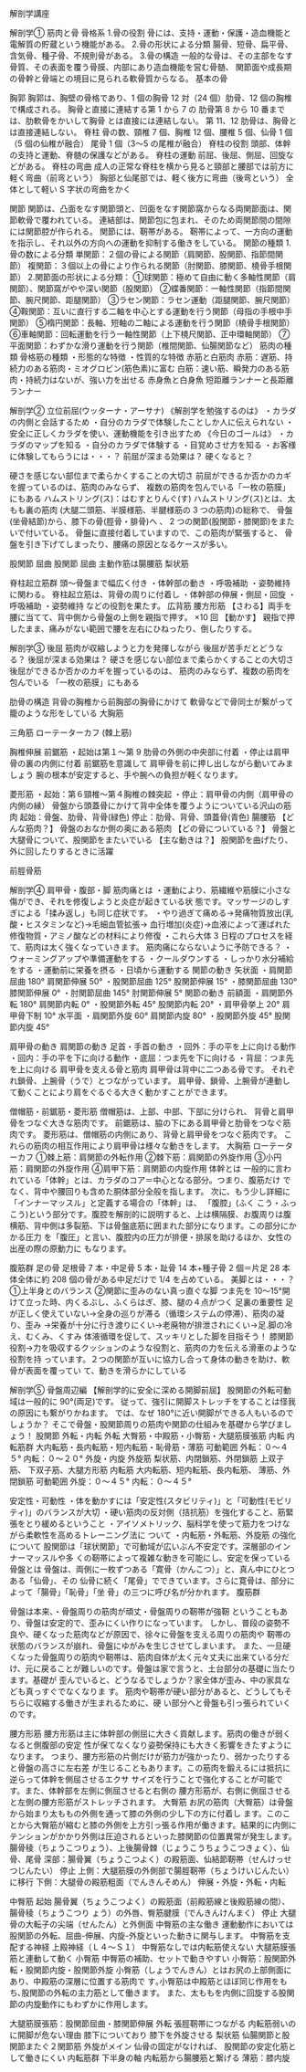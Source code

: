解剖学講座

解剖学① 筋肉と骨
骨格系
1.骨の役割
骨には、支持・運動・保護・造血機能と電解質の貯蔵という機能がある。
2.骨の形状による分類
腸骨、短骨、扁平骨、含気骨、種子骨、不規則骨がある。
3.骨の構造
一般的な骨は、その主部をなす骨質、その表面を覆う骨膜、内部にあり造血機能を営む骨髄、
関節面や成長期の骨幹と骨端との境目に見られる軟骨質からなる。
基本の骨

胸郭
胸郭は、胸壁の骨格であり、1 個の胸骨 12 対（24
個）肋骨、12 個の胸椎で構成される。
胸骨と直接に連結する第 1 から 7 の
肋骨第 8 から 10 番までは、肋軟骨をかいして胸骨
とは直接には連結しない。
第 11、12 肋骨は、胸骨とは直接連結しない。
脊柱
骨の数、頸椎 7 個、胸椎 12 個、腰椎 5 個、仙骨 1 個
（5 個の仙椎が融合）
尾骨 1 個（3〜5 の尾椎が融合）
脊柱の役割
頭部、体幹の支持と運動、脊髄の保護などがある。
脊柱の運動
前屈、後屈、側屈、回旋などがある。
脊柱の弯曲
成人の正常な脊柱を横から見ると頸部と腰部では前方に軽く弯曲（前弯という）
胸部と仙尾部では、軽く後方に弯曲（後弯という）
全体として軽い S 字状の弯曲をかく

関節
関節は、凸面をなす関節頭と、凹面をなす関節窩からなる両関節面は、関節軟骨で覆われている。
連結部は、関節包に包まれ、そのため両関節間の間隙には関節腔が作られる。
関節には、靭帯がある。
靭帯によって、一方向の運動を指示し、それ以外の方向への運動を抑制する働きをしている。
関節の種類
1.骨の数による分類
単関節：２個の骨による関節（肩関節、股関節、指節間関節）
複関節：３個以上の骨により作られる関節（肘関節、膝関節、橈骨手根関節）
2.関節面の形状による分類：
①球関節：極めて自由に動く多軸性関節（肩関節）、関節窩がやや深い関節（股関節）
②蝶番関節：一軸性関節（指節間関節、腕尺関節、距腿関節）
③ラセン関節：ラセン運動（距腿関節、腕尺関節）
④鞍関節：互いに直行する二軸を中心とする運動を行う関節（母指の手根中手関節）
⑤楕円関節：長軸、短軸の二軸による運動を行う関節（橈骨手根関節）
⑥車軸関節：回転運動を行う一軸性関節（上下橈尺関節、正中環軸関節）
⑦平面関節：わずかな滑り運動を行う関節（椎間関節、仙腸関節など）
筋肉の種類
骨格筋の種類
・形態的な特徴
・性質的な特徴
赤筋と白筋肉
赤筋：遅筋、持続力のある筋肉・ミオグロビン(筋色素)に富む
白筋：速い筋、瞬発力のある筋肉・持続力はないが、強い力を出せる
赤身魚と白身魚
短距離ランナーと長距離ランナー

解剖学② 立位前屈(ウッターナ・アーサナ)
《解剖学を勉強するのは》
・カラダの内側と会話するため
・自分のカラダで体験したことしか人に伝えられない
・安全に正しくカラダを使い、運動機能を引き出すため
《今日のゴールは》
・カラダのマップを知る
・自分のカラダで体験する
・目覚めさせ方を知る
・お客様に体験してもらうには・・・？
前屈が深まる効果は？ 硬くなると？

硬さを感じない部位まで柔らかくすることの大切さ
前屈ができるか否かのカギを握っているのは、筋肉のみならず、
複数の筋肉を包んでいる「一枚の筋膜」にもある
ハムストリング(ス)：はむすとりんぐ(す)
ハムストリング(ス)とは、太もも裏の筋肉
(大腿二頭筋、半膜様筋、半腱様筋の 3 つの筋肉)の総称で、
骨盤(坐骨結節)から、膝下の骨(脛骨・腓骨)へ
、
2 つの関節(股関節・膝関節)をまたいで付いている。
骨盤に直接付着していますので、この筋肉が緊張すると、
骨盤を引き下げてしまったり、腰痛の原因となるケースが多い。

股関節 屈曲
股関節 屈曲 主動作筋は腸腰筋
梨状筋

脊柱起立筋群
頭〜骨盤まで幅広く付き
・体幹部の動き
・呼吸補助
・姿勢維持
に関わる。
脊柱起立筋は、背骨の周りに付着し
・体幹部の伸展・側屈・回旋
・呼吸補助
・姿勢維持
などの役割を果たす。
広背筋
腰方形筋
【さわる】両手を腰に当てて、背中側から骨盤の上側を親指で押す。
×10 回
【動かす】 親指で押したまま、痛みがない範囲で腰を左右にひねったり、倒したりする。

解剖学③ 後屈
筋肉が収縮しようと力を発揮しながら
後屈が苦手だとどうなる？
後屈が深まる効果は？
硬さを感じない部位まで柔らかくすることの大切さ
後屈ができるか否かのカギを握っているのは、
筋肉のみならず、複数の筋肉を包んでいる
「一枚の筋膜」にもある

肋骨の構造
背骨の胸椎から前胸部の胸骨にかけて
軟骨などで骨同士が繋がって
籠のような形をしている
大胸筋

三角筋
ローテーターカフ (棘上筋)

胸椎伸展
前鋸筋
・起始は第１〜第 9 肋骨の外側の中央部に付着
・停止は肩甲骨の裏の内側に付着
前鋸筋を意識して
肩甲骨を前に押し出しながら動いてみましょう
腕の根本が安定すると、手や腕への負担が軽くなります。

菱形筋
・起始：第６頸椎〜第４胸椎の棘突起
・停止：肩甲骨の内側（肩甲骨の内側の縁）
骨盤から頭蓋骨にかけて背中全体を覆うようについている沢山の筋肉
起始：骨盤、肋骨、背骨(緑色)
停止：肋骨、背骨、頭蓋骨(青色)
腸腰筋
【どんな筋肉？】
骨盤のおなか側の奥にある筋肉
【どの骨についている？】
骨盤と大腿骨について、股関節をまたいでいる
【主な動きは？】
股関節を曲げたり、外に回したりするときに活躍

前脛骨筋

解剖学④ 肩甲骨・腹部・脚
筋肉痛とは
・運動により、筋繊維や筋膜に小さな傷ができ、それを修復しようと炎症が起きている状
態です。マッサージのしすぎによる「揉み返し」も同じ症状です。
・やり過ぎて痛める→発痛物質放出(乳酸・ヒスタミンなど)→毛細血管拡張→
血行増加(炎症)→血液によって運ばれた修復物質・アミノ酸などの材料により修復
・これら大体 3 日程のプロセスを経て、筋肉は太く強くなっていきます。
筋肉痛にならないように予防できる？
・ウォーミングアップや準備運動をする ・クールダウンする
・しっかり水分補給をする ・運動前に栄養を摂る
・日頃から運動する
関節の動き
矢状面
・肩関節屈曲 180° 肩関節伸展 50°
・股関節屈曲 125° 股関節伸展 15°
・膝関節屈曲 130° 膝関節伸展 0°
・肘関節屈曲 145° 肘関節伸展 5°
関節の動き
前額面
・肩関節外転 180° 肩関節内転 0°
・股関節外転 45° 股関節内転 20°
・肩甲骨挙上 20° 肩甲骨下制 10°
水平面
・肩関節外旋 60° 肩関節内旋 80°
・股関節外旋 45° 股関節内旋 45°

肩甲骨の動き
肩関節の動き
足首・手首の動き
・回外：手の平を上に向ける動作
・回内：手の平を下に向ける動作
・底屈：つま先を下に向ける
・背屈：つま先を上に向ける
肩甲骨を支える骨と筋肉
肩甲骨は背中に二つある骨です。
それぞれ鎖骨、上腕骨（うで）とつながっています。
肩甲骨、鎖骨、上腕骨が連動して動くことにより肩をぐるぐる大きく動かすことができます。

僧帽筋・前鋸筋・菱形筋
僧帽筋は、上部、中部、下部に分けられ、
背骨と肩甲骨をつなぐ大きな筋肉です。
前鋸筋は、脇の下にある肩甲骨と肋骨をつなぐ筋肉です。
菱形筋は、僧帽筋の内側にあり、背骨と肩甲骨をつなぐ筋肉です。
これらの筋肉の相互作用により肩甲骨は様々な動きをします。
大胸筋
ローテーターカフ
①棘上筋：肩関節の外転作用
②棘下筋：肩関節の外旋作用
③小円筋：肩関節の外旋作用
④肩甲下筋：肩関節の内旋作用
体幹とは
一般的に言われている「体幹」とは、カラダのコア＝中心となる部分。つまり、腹筋だけ
でなく、背中や腰回りも含めた胴体部分全般を指します。
次に、もう少し詳細に「インナーマッスル」と定義する場合の「体幹」は、 「腹腔」(ふく
こう・ふっこう)という部分です。腹腔を解剖的に説明すると、上は横隔膜、お腹周りは腹
横筋、背中側は多裂筋、下は骨盤底筋に囲まれた部分になります。この部分にかかる圧力
を「腹圧」と言い、腹腔内の圧力が排便・排尿を助けるほか、女性の出産の際の原動力に
もなります。

腹筋群
足の骨
足根骨 7 本・中足骨 5 本・趾骨 14 本+種子骨 2 個＝片足 28 本
体全体に約 208 個の骨がある中足だけで 1/4 を占めている。
美脚とは・・・？
①上半身とのバランス ②関節に歪みのない真っ直ぐな脚
つま先を 10〜15°開けて立った時、内くるぶし、ふくらはぎ、膝、腿の４点がつく
足裏の重要性
足が正しく使えていない→全身の巡りが滞る（循環システムの停滞）、筋肉の凝り、歪み
→栄養が十分に行き渡りにくい→老廃物が排泄されにくい→足.脚の冷え、むくみ、くすみ
体液循環を促して、スッキリとした脚を目指そう！
膝関節
役割→力を吸収するクッションのような役割と、筋肉の力を伝える滑車のような役割を持
っています。２つの関節が互いに協力し合って身体の動きを助け、軟骨が表面を覆ってい
て、動きを滑らかにしている

解剖学⑤ 骨盤周辺編
【解剖学的に安全に深める開脚前屈】
股関節の外転可動域は一般的に 90°(両足)です。
従って、強引に開脚ストレッチをすることは怪我の原因にも繋がりかねます。
では、なぜ 180°に近い開脚ができる人もいるのでしょうか？
そこで骨盤・股関節周りの筋肉や関節の仕組みを基礎から学びましょう！
股関節 外転・内転
外転
大臀筋・中殿筋・小臀筋・大腿筋膜張筋
内転
内転筋群
大内転筋・長内転筋・短内転筋・恥骨筋・薄筋
可動範囲
外転：０〜４５°
内転：０〜２０°
外旋・内旋
外旋筋
梨状筋、内閉鎖筋、外閉鎖筋
上双子筋、 下双子筋、大腿方形筋
内転筋
大内転筋、短内転筋、長内転筋、
薄筋、外閉鎖筋
可動範囲
外旋：０〜４５°
内転：０〜４５°

安定性・可動性
・体を動かすには「安定性(スタビリティ)」と「可動性(モビリティ)」のバランスが大切
・硬い筋肉の反対側（拮抗筋）を強化すること、筋緊張をとり緩めるということ
・アイソメトリック、脳科学を使って筋力をつけながら柔軟性を高めるトレーニング法に
ついて
・内転筋・外転筋、外旋筋 の強化について
股関節は「球状関節」で可動域が広いぶん不安定です。深層部のインナーマッスルや多
くの靭帯によって複雑な動きを可能にし、安定を保っている
骨盤とは
骨盤は、両側に一枚ずつある「寛骨（かんこつ）」と、真ん中にひとつある「仙骨」、その
仙骨に続く「尾骨」でできています。さらに寛骨は、部分によって「腸骨」「恥骨」「坐
骨」の三つに呼び名が分かれます。
腹筋群

骨盤は本来、・骨盤周りの筋肉が頑丈・骨盤周りの靭帯が強靭
ということもあり、骨盤は安定的で、歪みにくい作りになっています。
しかし、普段の姿勢不良や、硬くなった筋肉などが原因で、徐々に骨盤を支える周りの筋肉や
靭帯の状態のバランスが崩れ、骨盤にゆがみを生じさせてしまいます。
また、一旦硬くなった骨盤周りの筋肉や靭帯は、筋肉自体が太く元々丈夫に出来ている分だ
け、元に戻ることが難しいのです。骨盤は家で言うと、土台部分の基礎に当たります。基礎が
歪んでいると、どうなるでしょうか？家全体が歪み、中の家具なども真っすぐでなくなりま
す。 筋肉や靭帯が硬い部分があると、どうしてもそちらに収縮する働きが生まれるために、硬
い部分へと骨盤も引っ張られていくのです。

腰方形筋
腰方形筋は主に体幹部の側屈に大きく貢献します。筋肉の働きが弱くなると側腹部の安定
性が保てなくなり姿勢保持にも大きく影響をきたすようになります。
つまり、腰方形筋の片側だけが筋力が強かったり、弱かったりすると骨盤の高さに左右差
が生じることもあります。この筋肉を鍛えるには抵抗に逆らって体幹を側屈させるエクサ
サイズを行うことで強化することが可能です。また、体幹部を左側に側屈させると右側の
腰方形筋が、右側に側屈させると左側の腰方形筋がストレッチされます。
大臀筋
お尻の筋肉（大臀筋）は骨盤から始まり太ももの外側を通って膝の外側の少し下の方に付着し
ます。このことから大臀筋が縮むと膝の外側を上方引っ張る作用が働きます。結果的に内側に
テンションがかかり外側は圧迫されるといった膝関節の位置異常が発生します。
腸骨稜（ちょうこつりょう）、上後腸骨棘（じょうこうちょうこつきょく）、仙骨、尾骨
深部：腸骨翼（ちょうこつよく）の殿筋面、仙結節靭帯（せんけっせつじんたい）
停止
上側：大腿筋膜の外側部で腸脛靭帯（ちょうけいじんたい）に移行
下側：大腿骨の殿筋粗面（でんきんそめん）
伸展・外旋・外転・内転

中臀筋
起始
腸骨翼（ちょうこつよく）の殿筋面（前殿筋線と後殿筋線の間）、腸骨稜（ちょうこつり
ょう）の外唇、臀筋腱膜（でんきんけんまく）
停止
大腿骨の大転子の尖端（せんたん）と外側面
中臀筋の主な働き
運動動作においては股関節の外転、屈曲-伸展、内旋-外旋といった動きに関与します。
中臀筋を支配する神経
上殿神経（Ｌ４〜Ｓ１）
中臀筋なしでは内転筋使えない
大腿筋膜張筋と連動して動く
小臀筋
中臀筋の補助、セットで動きやすい
小臀筋：股関節外転・股関節内旋・股関節外旋
小臀筋（しょうでんきん）とはお尻の上部側面にあり、中殿筋の深層に位置する筋肉で
す｡小臀筋は中殿筋とほぼ同じ作用をもち､股関節の外転の主力筋として働きます。
また、太ももを内側に回旋する股関節の内旋動作にもわずかに作用します。

大腿筋膜張筋：股関節屈曲・膝関節伸展
外転
張脛靭帯につながる
内転筋弱いのに開脚が危ない理由
膝下についており
膝下を外旋させる
梨状筋
仙腸関節と股関節またぐ２関節筋
外旋がメイン
仙骨の固定がなければ、
股関節の安定化筋として働きにくい
内転筋群
下半身の軸
内転筋から腸腰筋と繋げる
薄筋：膝内旋
